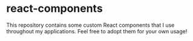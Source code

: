 # react-components
This repository contains some custom React components that I use throughout my applications. Feel free to adopt them for your own usage!
